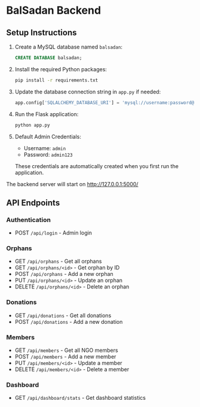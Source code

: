
# BalSadan Backend

## Setup Instructions

1. Create a MySQL database named `balsadan`:
   ```sql
   CREATE DATABASE balsadan;
   ```

2. Install the required Python packages:
   ```bash
   pip install -r requirements.txt
   ```

3. Update the database connection string in `app.py` if needed:
   ```python
   app.config['SQLALCHEMY_DATABASE_URI'] = 'mysql://username:password@localhost/balsadan'
   ```

4. Run the Flask application:
   ```bash
   python app.py
   ```

5. Default Admin Credentials:
   - Username: `admin`
   - Password: `admin123`

   These credentials are automatically created when you first run the application.

The backend server will start on http://127.0.0.1:5000/

## API Endpoints

### Authentication
- POST `/api/login` - Admin login

### Orphans
- GET `/api/orphans` - Get all orphans
- GET `/api/orphans/<id>` - Get orphan by ID
- POST `/api/orphans` - Add a new orphan
- PUT `/api/orphans/<id>` - Update an orphan
- DELETE `/api/orphans/<id>` - Delete an orphan

### Donations
- GET `/api/donations` - Get all donations
- POST `/api/donations` - Add a new donation

### Members
- GET `/api/members` - Get all NGO members
- POST `/api/members` - Add a new member
- PUT `/api/members/<id>` - Update a member
- DELETE `/api/members/<id>` - Delete a member

### Dashboard
- GET `/api/dashboard/stats` - Get dashboard statistics

